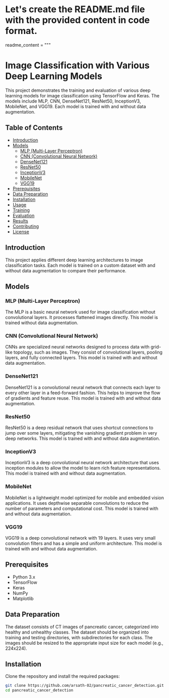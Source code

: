# Let's create the README.md file with the provided content in code format.

readme_content = """
# Image Classification with Various Deep Learning Models

This project demonstrates the training and evaluation of various deep learning models for image classification using TensorFlow and Keras. The models include MLP, CNN, DenseNet121, ResNet50, InceptionV3, MobileNet, and VGG19. Each model is trained with and without data augmentation.

## Table of Contents

- [Introduction](#introduction)
- [Models](#models)
  - [MLP (Multi-Layer Perceptron)](#mlp-multi-layer-perceptron)
  - [CNN (Convolutional Neural Network)](#cnn-convolutional-neural-network)
  - [DenseNet121](#densenet121)
  - [ResNet50](#resnet50)
  - [InceptionV3](#inceptionv3)
  - [MobileNet](#mobilenet)
  - [VGG19](#vgg19)
- [Prerequisites](#prerequisites)
- [Data Preparation](#data-preparation)
- [Installation](#installation)
- [Usage](#usage)
- [Training](#training)
- [Evaluation](#evaluation)
- [Results](#results)
- [Contributing](#contributing)
- [License](#license)

## Introduction

This project applies different deep learning architectures to image classification tasks. Each model is trained on a custom dataset with and without data augmentation to compare their performance.

## Models

### MLP (Multi-Layer Perceptron)

The MLP is a basic neural network used for image classification without convolutional layers. It processes flattened images directly. This model is trained without data augmentation.

### CNN (Convolutional Neural Network)

CNNs are specialized neural networks designed to process data with grid-like topology, such as images. They consist of convolutional layers, pooling layers, and fully connected layers. This model is trained with and without data augmentation.

### DenseNet121

DenseNet121 is a convolutional neural network that connects each layer to every other layer in a feed-forward fashion. This helps to improve the flow of gradients and feature reuse. This model is trained with and without data augmentation.

### ResNet50

ResNet50 is a deep residual network that uses shortcut connections to jump over some layers, mitigating the vanishing gradient problem in very deep networks. This model is trained with and without data augmentation.

### InceptionV3

InceptionV3 is a deep convolutional neural network architecture that uses inception modules to allow the model to learn rich feature representations. This model is trained with and without data augmentation.

### MobileNet

MobileNet is a lightweight model optimized for mobile and embedded vision applications. It uses depthwise separable convolutions to reduce the number of parameters and computational cost. This model is trained with and without data augmentation.

### VGG19

VGG19 is a deep convolutional network with 19 layers. It uses very small convolution filters and has a simple and uniform architecture. This model is trained with and without data augmentation.

## Prerequisites

- Python 3.x
- TensorFlow
- Keras
- NumPy
- Matplotlib

## Data Preparation

The dataset consists of CT images of pancreatic cancer, categorized into healthy and unhealthy classes. The dataset should be organized into training and testing directories, with subdirectories for each class. The images should be resized to the appropriate input size for each model (e.g., 224x224).

## Installation

Clone the repository and install the required packages:

```sh
git clone https://github.com/arsath-02/pancreatic_cancer_detection.git
cd pancreatic_cancer_detection

